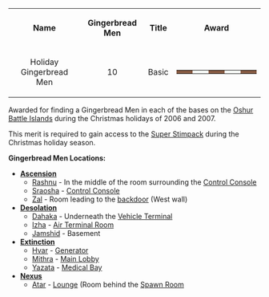 <table>
<tbody>
<tr class="odd">
<td style="text-align: center;"><p><b>Name</b></p></td>
<td style="text-align: center;"><p><b>Gingerbread Men</b></p></td>
<td style="text-align: center;"><p><b>Title</b></p></td>
<td style="text-align: center;"><p><b>Award</b></p></td>
</tr>
<tr class="even">
<td style="text-align: center;"><p>Holiday Gingerbread Men</p></td>
<td style="text-align: center;"><p>10</p></td>
<td style="text-align: center;"><p>Basic</p></td>
<td style="text-align: center;"><table class="bigmerit">
<tr>
<td bgcolor="#845942">
</td>
<td bgcolor="#845942">
</td>
<td bgcolor="#f7fbf7">
</td>
<td bgcolor="#f7fbf7">
</td>
<td bgcolor="#845942">
</td>
<td bgcolor="#845942">
</td>
<td bgcolor="#f7fbf7">
</td>
<td bgcolor="#f7fbf7">
</td>
<td bgcolor="#845942">
</td>
<td bgcolor="#845942">
</td>
</tr>
</table></td>
</tr>
</tbody>
</table>

Awarded for finding a Gingerbread Men in each of the bases on the
[Oshur Battle Islands](../locations/Battle_Islands.md) during the Christmas
holidays of 2006 and 2007.

This merit is required to gain access to the
[Super Stimpack](../items/Super_Stimpack.md) during the Christmas holiday
season.

**Gingerbread Men Locations:**

- **[Ascension](../locations/Ascension.md)**
  - [Rashnu](../etc/Rashnu.md) - In the middle of the room surrounding the
    [Control Console](../locations/Control_Console.md)
  - [Sraosha](../facilities/Sraosha.md) -
    [Control Console](../locations/Control_Console.md)
  - [Zal](../facilities/Zal.md) - Room leading to the
    [backdoor](../locations/Back_Door.md) (West wall)
- **[Desolation](../locations/Desolation.md)**
  - [Dahaka](../facilities/Dahaka.md) - Underneath the
    [Vehicle Terminal](../locations/Vehicle_Terminal.md)
  - [Izha](../facilities/Izha.md) -
    [Air Terminal Room](../locations/Air_Terminal_Room.md)
  - [Jamshid](../facilities/Jamshid.md) - Basement
- **[Extinction](../locations/Extinction.md)**
  - [Hvar](../facilities/Hvar.md) - [Generator](../items/Generator.md)
  - [Mithra](../facilities/Mithra.md) - [Main Lobby](main_lobby.md)
  - [Yazata](../facilities/Yazata.md) -
    [Medical Bay](../locations/Medical_Bay.md)
- **[Nexus](../locations/Nexus.md)**
  - [Atar](../facilities/Atar.md) - [Lounge](Lounge.md) (Room behind the
    [Spawn Room](../locations/Spawn_Room.md)

<!--[Category:Merits](Category:Merits.md)-->
